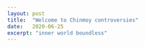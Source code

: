 ```yaml
---
layout: post
title:  "Welcome to Chinmoy controversies"
date:   2020-06-25
excerpt: "inner world boundless"
---
```

